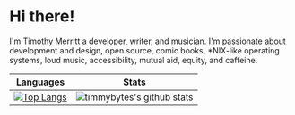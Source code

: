 # Hi there!

I'm Timothy Merritt a developer, writer, and musician. I'm passionate about development and design, open source, comic books, *NIX-like operating systems, loud music, accessibility, mutual aid, equity, and caffeine.

Languages             |  Stats
:-------------------------:|:-------------------------:
[![Top Langs](https://github-readme-stats.vercel.app/api/top-langs/?username=timmybytes&layout=compact&theme=onedark)](https://github.com/anuraghazra/github-readme-stats)  |  ![timmybytes's github stats](https://github-readme-stats.vercel.app/api?username=timmybytes&show_icons=true&theme=onedark )

<!--
**timmybytes/timmybytes** is a ✨ _special_ ✨ repository because its `README.md` (this file) appears on your GitHub profile.
<img src="https://timmybytes.com/img/avatar_eyebrow.png" alt="alt text" min-width="200px" min-height="200px">
Here are some ideas to get you started:

- 🔭 I’m currently working on ...
- 🌱 I’m currently learning ...
- 👯 I’m looking to collaborate on ...
- 🤔 I’m looking for help with ...
- 💬 Ask me about ...
- 📫 How to reach me: ...
- 😄 Pronouns: ...
- ⚡ Fun fact: ...
-->
